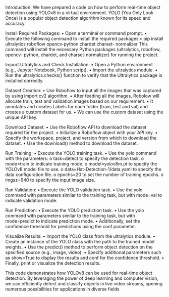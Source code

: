 Introduction:
We have prepared a code on how to perform real-time object detection using YOLOv8 in a
virtual environment. YOLO (You Only Look Once) is a popular object detection algorithm
known for its speed and accuracy.

Install Required Packages:
• Open a terminal or command prompt.
• Execute the following command to install the required packages
• pip install ultralytics roboflow opencv-python chardet charset-
normalizer
This command will install the necessary Python packages (ultralytics, roboflow, opencv-
python, chardet, and charset-normalizer) for running the project.

Import Ultralytics and Check Installation:
• Open a Python environment (e.g., Jupyter Notebook, Python script).
• Import the ultralytics module.
• Run the ultralytics.checks() function to verify that the Ultralytics package is
installed correctly.

Dataset Creation:
• Use Roboflow to input all the images that was captured by using import cv2 algorithm.
• After feeding all the images, Robolow will allocate train, test and validation images
based on our requirement.
• It annotates and creates Labels for each folder (train, test and val) and creates a custom
dataset for us.
• We can use the custom dataset using the unique API key.

Download Dataset:
• Use the Roboflow API to download the dataset required for the project.
• Initialize a Roboflow object with your API key.
• Specify the workspace, project, and version from which to download the dataset.
• Use the download() method to download the dataset.

Run Training:
• Execute the YOLO training task.
• Use the yolo command with the parameters:
o task=detect to specify the detection task.
o mode=train to indicate training mode.
o model=yolov8m.pt to specify the YOLOv8 model file to use.
o data=Hat-Detection-1/data.yaml to specify the data configuration file.
o epochs=20 to set the number of training epochs.
o imgsz=640 to specify the input image size.

Run Validation:
• Execute the YOLO validation task.
• Use the yolo command with parameters similar to the training task, but with mode=val to
indicate validation mode.

Run Prediction:
• Execute the YOLO prediction task.
• Use the yolo command with parameters similar to the training task, but with
mode=predict to indicate prediction mode.
• Additionally, set the confidence threshold for predictions using the conf parameter.

Visualize Results:
• Import the YOLO class from the ultralytics module.
• Create an instance of the YOLO class with the path to the trained model weights.
• Use the predict() method to perform object detection on the specified source (e.g.,
image, video).
• Specify additional parameters such as show=True to display the results and conf for the
confidence threshold.
• Finally, print or visualize the detection results.

This code demonstrates how YOLOv8 can be used for real-time object detection. By leveraging
the power of deep learning and computer vision, we can efficiently detect and classify objects in
live video streams, opening numerous possibilities for applications in diverse fields
